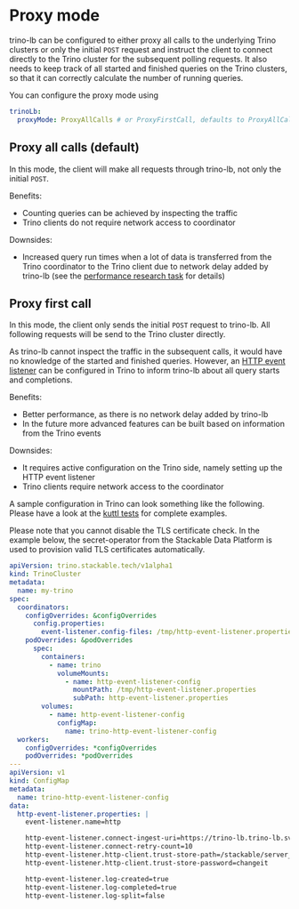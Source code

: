 # Proxy mode

trino-lb can be configured to either proxy all calls to the underlying Trino clusters or only the initial `POST` request and instruct the client to connect directly to the Trino cluster for the subsequent polling requests.
It also needs to keep track of all started and finished queries on the Trino clusters, so that it can correctly calculate the number of running queries.

You can configure the proxy mode using

```yaml
trinoLb:
  proxyMode: ProxyAllCalls # or ProxyFirstCall, defaults to ProxyAllCalls
```

## Proxy all calls (default)

In this mode, the client will make all requests through trino-lb, not only the initial `POST`.

Benefits:

- Counting queries can be achieved by inspecting the traffic
- Trino clients do not require network access to coordinator

Downsides:

- Increased query run times when a lot of data is transferred from the Trino coordinator to the Trino client due to network delay added by trino-lb (see the [performance research task](https://github.com/stackabletech/trino-lb/issues/72) for details)

## Proxy first call

In this mode, the client only sends the initial `POST` request to trino-lb. All following requests will be send to the Trino cluster directly.

As trino-lb cannot inspect the traffic in the subsequent calls, it would have no knowledge of the started and finished queries. However, an [HTTP event listener](https://trino.io/docs/current/admin/event-listeners-http.html) can be configured in Trino to inform trino-lb about all query starts and completions.

Benefits:

- Better performance, as there is no network delay added by trino-lb
- In the future more advanced features can be built based on information from the Trino events

Downsides:

- It requires active configuration on the Trino side, namely setting up the HTTP event listener
- Trino clients require network access to the coordinator

A sample configuration in Trino can look something like the following.
Please have a look at the [kuttl tests](https://github.com/stackabletech/trino-lb/tree/main/tests/templates/kuttl/) for complete examples.

Please note that you cannot disable the TLS certificate check. In the example below, the secret-operator from the Stackable Data Platform is used to provision valid TLS certificates automatically.

```yaml
apiVersion: trino.stackable.tech/v1alpha1
kind: TrinoCluster
metadata:
  name: my-trino
spec:
  coordinators:
    configOverrides: &configOverrides
      config.properties:
        event-listener.config-files: /tmp/http-event-listener.properties
    podOverrides: &podOverrides
      spec:
        containers:
          - name: trino
            volumeMounts:
              - name: http-event-listener-config
                mountPath: /tmp/http-event-listener.properties
                subPath: http-event-listener.properties
        volumes:
          - name: http-event-listener-config
            configMap:
              name: trino-http-event-listener-config
  workers:
    configOverrides: *configOverrides
    podOverrides: *podOverrides
---
apiVersion: v1
kind: ConfigMap
metadata:
  name: trino-http-event-listener-config
data:
  http-event-listener.properties: |
    event-listener.name=http

    http-event-listener.connect-ingest-uri=https://trino-lb.trino-lb.svc.cluster.local:8443/v1/trino-event-listener
    http-event-listener.connect-retry-count=10
    http-event-listener.http-client.trust-store-path=/stackable/server_tls/truststore.p12
    http-event-listener.http-client.trust-store-password=changeit

    http-event-listener.log-created=true
    http-event-listener.log-completed=true
    http-event-listener.log-split=false
```
